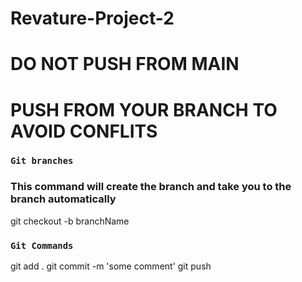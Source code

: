 # Revature-Project-2
# DO NOT PUSH FROM MAIN
# PUSH FROM YOUR BRANCH TO AVOID CONFLITS

### `Git branches`
### This command will create the branch and take you to the branch automatically
git checkout -b branchName

### `Git Commands`
git add .
git commit -m 'some comment'
git push




